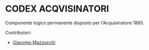 # CODEX ACQVISINATORI

Componente logico permanente disposto per l'Acquisinatore 1865.

Contributori:
- [Giacomo Mazzucchi](https://github.com/gmazzucchi)

